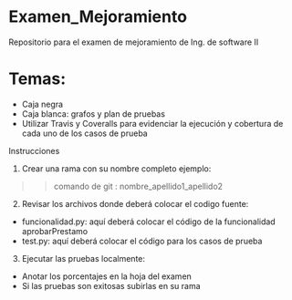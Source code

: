 # Examen_Mejoramiento
Repositorio para el examen de mejoramiento de Ing. de software II

# Temas:
 - Caja negra 
 - Caja blanca: grafos y plan de pruebas
 - Utilizar Travis y Coveralls para evidenciar la ejecución y cobertura de cada uno de los casos de prueba

Instrucciones 

1) Crear una rama con su nombre completo ejemplo:
>> comando de git : nombre_apellido1_apellido2

2) Revisar los archivos donde deberá colocar el codigo fuente:
  - funcionalidad.py: aquí deberá colocar el código de la funcionalidad aprobarPrestamo
  - test.py: aquí deberá colocar el código para los casos de prueba

3) Ejecutar las pruebas localmente:
  - Anotar los porcentajes en la hoja del examen
  - Si las pruebas son exitosas subirlas en su rama
